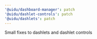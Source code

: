 ```yaml
---
'@uidu/dashboard-manager': patch
'@uidu/dashlet-controls': patch
'@uidu/dashlets': patch
---
```


Small fixes to dashlets and dashlet controls
